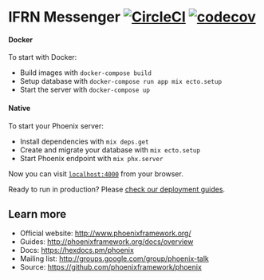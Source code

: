 # IFRN Messenger [![CircleCI](https://circleci.com/gh/cades-ifrn/ifrn-messenger-server/tree/master.svg?style=svg)](https://circleci.com/gh/cades-ifrn/ifrn-messenger-server/tree/master) [![codecov](https://codecov.io/gh/cades-ifrn/ifrn-messenger-server/branch/master/graph/badge.svg)](https://codecov.io/gh/cades-ifrn/ifrn-messenger-server)


#### Docker

To start with Docker:

  * Build images with `docker-compose build`
  * Setup database with `docker-compose run app mix ecto.setup`
  * Start the server with `docker-compose up`

#### Native

To start your Phoenix server:

  * Install dependencies with `mix deps.get`
  * Create and migrate your database with `mix ecto.setup`
  * Start Phoenix endpoint with `mix phx.server`

Now you can visit [`localhost:4000`](http://localhost:4000) from your browser.

Ready to run in production? Please [check our deployment guides](http://www.phoenixframework.org/docs/deployment).

## Learn more

  * Official website: http://www.phoenixframework.org/
  * Guides: http://phoenixframework.org/docs/overview
  * Docs: https://hexdocs.pm/phoenix
  * Mailing list: http://groups.google.com/group/phoenix-talk
  * Source: https://github.com/phoenixframework/phoenix
